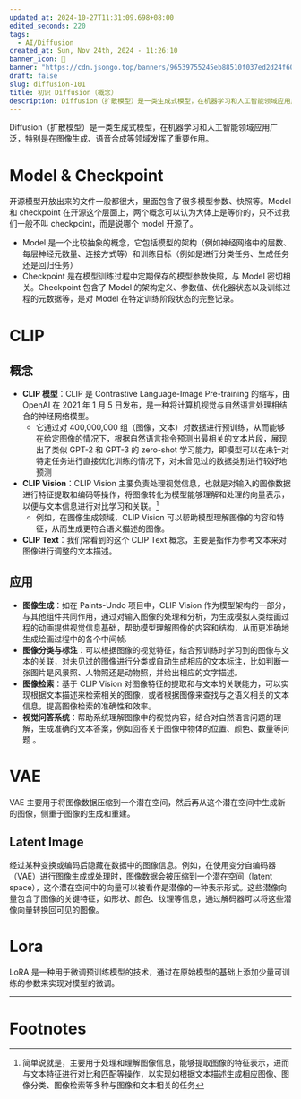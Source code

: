 ```yaml
---
updated_at: 2024-10-27T11:31:09.698+08:00
edited_seconds: 220
tags:
  - AI/Diffusion
created_at: Sun, Nov 24th, 2024 - 11:26:10
banner_icon: 🌹
banner: "https://cdn.jsongo.top/banners/96539755245eb88510f037ed2d24f60d.jpeg"
draft: false
slug: diffusion-101
title: 初识 Diffusion（概念）
description: Diffusion（扩散模型）是一类生成式模型，在机器学习和人工智能领域应用广泛，特别是在图像生成、语音合成等领域发挥了重要作用。
---
```

Diffusion（扩散模型）是一类生成式模型，在机器学习和人工智能领域应用广泛，特别是在图像生成、语音合成等领域发挥了重要作用。
# Model & Checkpoint
开源模型开放出来的文件一般都很大，里面包含了很多模型参数、快照等。Model 和 checkpoint 在开源这个层面上，两个概念可以认为大体上是等价的，只不过我们一般不叫 checkpoint，而是说哪个 model 开源了。
- Model 是一个比较抽象的概念，它包括模型的架构（例如神经网络中的层数、每层神经元数量、连接方式等）和训练目标（例如是进行分类任务、生成任务还是回归任务）
- Checkpoint 是在模型训练过程中定期保存的模型参数快照，与 Model 密切相关。Checkpoint 包含了 Model 的架构定义、参数值、优化器状态以及训练过程的元数据等，是对 Model 在特定训练阶段状态的完整记录。
# CLIP
## 概念
 - **CLIP 模型**：CLIP 是 Contrastive Language-Image Pre-training 的缩写，由 OpenAI 在 2021 年 1 月 5 日发布，是一种将计算机视觉与自然语言处理相结合的神经网络模型。
	 - 它通过对 400,000,000 组（图像，文本）对数据进行预训练，从而能够在给定图像的情况下，根据自然语言指令预测出最相关的文本片段，展现出了类似 GPT-2 和 GPT-3 的 zero-shot 学习能力，即模型可以在未针对特定任务进行直接优化训练的情况下，对未曾见过的数据类别进行较好地预测
- **CLIP Vision**：CLIP Vision 主要负责处理视觉信息，也就是对输入的图像数据进行特征提取和编码等操作，将图像转化为模型能够理解和处理的向量表示，以便与文本信息进行对比学习和关联。[^1]
	- 例如，在图像生成领域，CLIP Vision 可以帮助模型理解图像的内容和特征，从而生成更符合语义描述的图像。
- **CLIP Text**：我们常看到的这个 CLIP Text 概念，主要是指作为参考文本来对图像进行调整的文本描述。
## 应用
- **图像生成**：如在 Paints-Undo 项目中，CLIP Vision 作为模型架构的一部分，与其他组件共同作用，通过对输入图像的处理和分析，为生成模拟人类绘画过程的动画提供视觉信息基础，帮助模型理解图像的内容和结构，从而更准确地生成绘画过程中的各个中间帧.
- **图像分类与标注**：可以根据图像的视觉特征，结合预训练时学习到的图像与文本的关联，对未见过的图像进行分类或自动生成相应的文本标注，比如判断一张图片是风景照、人物照还是动物照，并给出相应的文字描述。
- **图像检索**：基于 CLIP Vision 对图像特征的提取和与文本的关联能力，可以实现根据文本描述来检索相关的图像，或者根据图像来查找与之语义相关的文本信息，提高图像检索的准确性和效率。
- **视觉问答系统**：帮助系统理解图像中的视觉内容，结合对自然语言问题的理解，生成准确的文本答案，例如回答关于图像中物体的位置、颜色、数量等问题 。
# VAE
VAE 主要用于将图像数据压缩到一个潜在空间，然后再从这个潜在空间中生成新的图像，侧重于图像的生成和重建。
## Latent Image
经过某种变换或编码后隐藏在数据中的图像信息。例如，在使用变分自编码器（VAE）进行图像生成或处理时，图像数据会被压缩到一个潜在空间（latent space），这个潜在空间中的向量可以被看作是潜像的一种表示形式。这些潜像向量包含了图像的关键特征，如形状、颜色、纹理等信息，通过解码器可以将这些潜像向量转换回可见的图像。
# Lora
LoRA 是一种用于微调预训练模型的技术，通过在原始模型的基础上添加少量可训练的参数来实现对模型的微调。

---
# Footnotes

[^1]: 简单说就是，主要用于处理和理解图像信息，能够提取图像的特征表示，进而与文本特征进行对比和匹配等操作，以实现如根据文本描述生成相应图像、图像分类、图像检索等多种与图像和文本相关的任务
